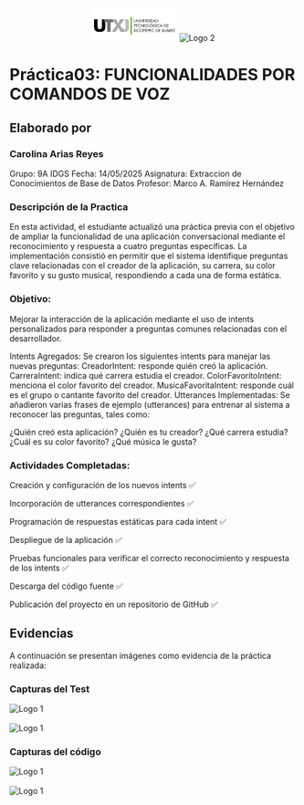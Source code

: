<p align="center">
  <img src="Practica03/img/image.png" alt="Logo 1" width="150"/>
  <img src="img/logo_ti.png" alt="Logo 2" width="150"/>
</p>

# Práctica03: FUNCIONALIDADES POR COMANDOS DE VOZ

## Elaborado por
### Carolina Arias Reyes
Grupo: 9A IDGS
Fecha: 14/05/2025
Asignatura: Extraccion de Conocimientos de Base de Datos
Profesor: Marco A. Ramírez Hernández

### Descripción de la Practica
En esta actividad, el estudiante actualizó una práctica previa con el objetivo de ampliar la funcionalidad de una aplicación conversacional mediante el reconocimiento y respuesta a cuatro preguntas específicas. La implementación consistió en permitir que el sistema identifique preguntas clave relacionadas con el creador de la aplicación, su carrera, su color favorito y su gusto musical, respondiendo a cada una de forma estática.

### Objetivo:
Mejorar la interacción de la aplicación mediante el uso de intents personalizados para responder a preguntas comunes relacionadas con el desarrollador.

Intents Agregados:
Se crearon los siguientes intents para manejar las nuevas preguntas:
CreadorIntent: responde quién creó la aplicación.
CarreraIntent: indica qué carrera estudia el creador.
ColorFavoritoIntent: menciona el color favorito del creador.
MusicaFavoritaIntent: responde cuál es el grupo o cantante favorito del creador.
Utterances Implementadas:
Se añadieron varias frases de ejemplo (utterances) para entrenar al sistema a reconocer las preguntas, tales como:

¿Quién creó esta aplicación?
¿Quién es tu creador?
¿Qué carrera estudia?
¿Cuál es su color favorito?
¿Qué música le gusta?

### Actividades Completadas:
Creación y configuración de los nuevos intents ✅

Incorporación de utterances correspondientes ✅

Programación de respuestas estáticas para cada intent ✅

Despliegue de la aplicación ✅

Pruebas funcionales para verificar el correcto reconocimiento y respuesta de los intents ✅

Descarga del código fuente ✅

Publicación del proyecto en un repositorio de GitHub ✅



## Evidencias

A continuación se presentan imágenes como evidencia de la práctica realizada:

### Capturas del Test
<img src="imgevidencias/image1.png" alt="Logo 1" width="190"/>
<br><br>
<img src="imgevidencias/image2.png" alt="Logo 1" width="150"/>

### Capturas del código
<img src="imgevidencias/image3.png" alt="Logo 1" width="250" height="150"/>
<br> <br>
<img src="imgevidencias/image4.png" alt="Logo 1" width="250" height="150"/>

<!-- Puedes agregar más secciones o imágenes según lo necesites -->
